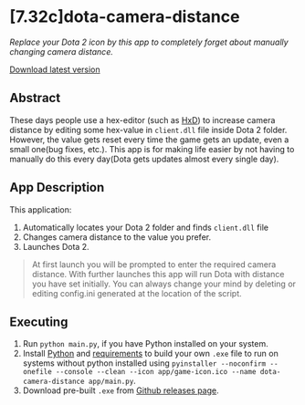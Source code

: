 # [7.32c]dota-camera-distance
*Replace your Dota 2 icon by this app to completely forget about manually changing camera distance.*

[Download latest version](https://github.com/searayeah/dota-camera-distance/releases/download/3.1/dota-camera-distance.exe)

## Abstract
These days people use a hex-editor (such as [HxD](https://mh-nexus.de/en/hxd/)) to increase camera distance by editing some hex-value in ```client.dll``` file inside Dota 2 folder. However, the value gets reset every time the game gets an update, even a small one(bug fixes, etc.). This app is for making life easier by not having to manually do this every day(Dota gets updates almost every single day).
## App Description
This application:
1. Automatically locates your Dota 2 folder and finds ```client.dll``` file
2. Changes camera distance to the value you prefer.
3. Launches Dota 2.
> At first launch you will be prompted to enter the required camera distance. With further launches this app will run Dota with distance you have set initially. You can always change your mind by deleting or editing config.ini generated at the location of the script.
## Executing
1. Run ```python main.py```, if you have Python installed on your system.
2. Install [Python](https://www.python.org/downloads/) and [requirements](https://stackoverflow.com/a/15593865) to build your own ```.exe``` file to run on systems without python installed using 
```pyinstaller --noconfirm --onefile --console --clean --icon app/game-icon.ico --name dota-camera-distance app/main.py```.
3. Download pre-built ```.exe``` from [Github releases page](https://github.com/searayeah/dota-camera-changer/releases).

